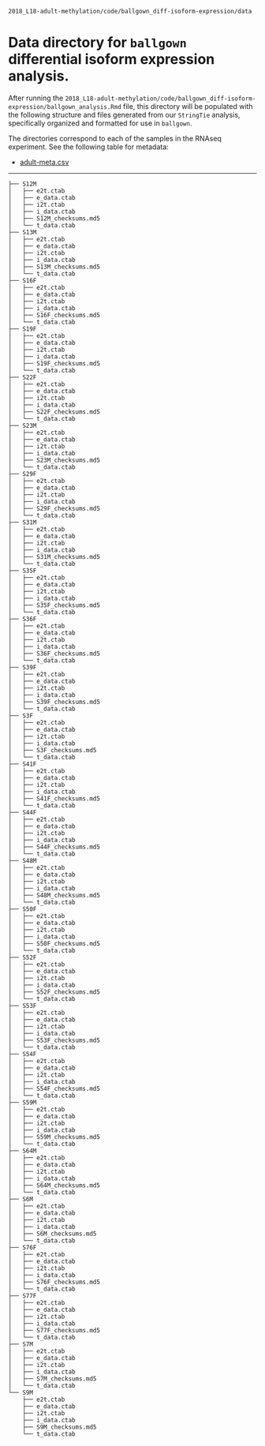 `2018_L18-adult-methylation/code/ballgown_diff-isoform-expression/data`

# Data directory for `ballgown` differential isoform expression analysis.

After running the `2018_L18-adult-methylation/code/ballgown_diff-isoform-expression/ballgown_analysis.Rmd` file,
this directory will be populated with the following structure and files generated from our `StringTie` analysis,
specifically organized and formatted for use in `ballgown`.

The directories correspond to each of the samples in the RNAseq experiment. See the following table for metadata:

- [adult-meta.csv](https://github.com/epigeneticstoocean/2018_L18-adult-methylation/blob/main/data/adult-meta.csv)

---

```
├── S12M
│   ├── e2t.ctab
│   ├── e_data.ctab
│   ├── i2t.ctab
│   ├── i_data.ctab
│   ├── S12M_checksums.md5
│   └── t_data.ctab
├── S13M
│   ├── e2t.ctab
│   ├── e_data.ctab
│   ├── i2t.ctab
│   ├── i_data.ctab
│   ├── S13M_checksums.md5
│   └── t_data.ctab
├── S16F
│   ├── e2t.ctab
│   ├── e_data.ctab
│   ├── i2t.ctab
│   ├── i_data.ctab
│   ├── S16F_checksums.md5
│   └── t_data.ctab
├── S19F
│   ├── e2t.ctab
│   ├── e_data.ctab
│   ├── i2t.ctab
│   ├── i_data.ctab
│   ├── S19F_checksums.md5
│   └── t_data.ctab
├── S22F
│   ├── e2t.ctab
│   ├── e_data.ctab
│   ├── i2t.ctab
│   ├── i_data.ctab
│   ├── S22F_checksums.md5
│   └── t_data.ctab
├── S23M
│   ├── e2t.ctab
│   ├── e_data.ctab
│   ├── i2t.ctab
│   ├── i_data.ctab
│   ├── S23M_checksums.md5
│   └── t_data.ctab
├── S29F
│   ├── e2t.ctab
│   ├── e_data.ctab
│   ├── i2t.ctab
│   ├── i_data.ctab
│   ├── S29F_checksums.md5
│   └── t_data.ctab
├── S31M
│   ├── e2t.ctab
│   ├── e_data.ctab
│   ├── i2t.ctab
│   ├── i_data.ctab
│   ├── S31M_checksums.md5
│   └── t_data.ctab
├── S35F
│   ├── e2t.ctab
│   ├── e_data.ctab
│   ├── i2t.ctab
│   ├── i_data.ctab
│   ├── S35F_checksums.md5
│   └── t_data.ctab
├── S36F
│   ├── e2t.ctab
│   ├── e_data.ctab
│   ├── i2t.ctab
│   ├── i_data.ctab
│   ├── S36F_checksums.md5
│   └── t_data.ctab
├── S39F
│   ├── e2t.ctab
│   ├── e_data.ctab
│   ├── i2t.ctab
│   ├── i_data.ctab
│   ├── S39F_checksums.md5
│   └── t_data.ctab
├── S3F
│   ├── e2t.ctab
│   ├── e_data.ctab
│   ├── i2t.ctab
│   ├── i_data.ctab
│   ├── S3F_checksums.md5
│   └── t_data.ctab
├── S41F
│   ├── e2t.ctab
│   ├── e_data.ctab
│   ├── i2t.ctab
│   ├── i_data.ctab
│   ├── S41F_checksums.md5
│   └── t_data.ctab
├── S44F
│   ├── e2t.ctab
│   ├── e_data.ctab
│   ├── i2t.ctab
│   ├── i_data.ctab
│   ├── S44F_checksums.md5
│   └── t_data.ctab
├── S48M
│   ├── e2t.ctab
│   ├── e_data.ctab
│   ├── i2t.ctab
│   ├── i_data.ctab
│   ├── S48M_checksums.md5
│   └── t_data.ctab
├── S50F
│   ├── e2t.ctab
│   ├── e_data.ctab
│   ├── i2t.ctab
│   ├── i_data.ctab
│   ├── S50F_checksums.md5
│   └── t_data.ctab
├── S52F
│   ├── e2t.ctab
│   ├── e_data.ctab
│   ├── i2t.ctab
│   ├── i_data.ctab
│   ├── S52F_checksums.md5
│   └── t_data.ctab
├── S53F
│   ├── e2t.ctab
│   ├── e_data.ctab
│   ├── i2t.ctab
│   ├── i_data.ctab
│   ├── S53F_checksums.md5
│   └── t_data.ctab
├── S54F
│   ├── e2t.ctab
│   ├── e_data.ctab
│   ├── i2t.ctab
│   ├── i_data.ctab
│   ├── S54F_checksums.md5
│   └── t_data.ctab
├── S59M
│   ├── e2t.ctab
│   ├── e_data.ctab
│   ├── i2t.ctab
│   ├── i_data.ctab
│   ├── S59M_checksums.md5
│   └── t_data.ctab
├── S64M
│   ├── e2t.ctab
│   ├── e_data.ctab
│   ├── i2t.ctab
│   ├── i_data.ctab
│   ├── S64M_checksums.md5
│   └── t_data.ctab
├── S6M
│   ├── e2t.ctab
│   ├── e_data.ctab
│   ├── i2t.ctab
│   ├── i_data.ctab
│   ├── S6M_checksums.md5
│   └── t_data.ctab
├── S76F
│   ├── e2t.ctab
│   ├── e_data.ctab
│   ├── i2t.ctab
│   ├── i_data.ctab
│   ├── S76F_checksums.md5
│   └── t_data.ctab
├── S77F
│   ├── e2t.ctab
│   ├── e_data.ctab
│   ├── i2t.ctab
│   ├── i_data.ctab
│   ├── S77F_checksums.md5
│   └── t_data.ctab
├── S7M
│   ├── e2t.ctab
│   ├── e_data.ctab
│   ├── i2t.ctab
│   ├── i_data.ctab
│   ├── S7M_checksums.md5
│   └── t_data.ctab
└── S9M
    ├── e2t.ctab
    ├── e_data.ctab
    ├── i2t.ctab
    ├── i_data.ctab
    ├── S9M_checksums.md5
    └── t_data.ctab
```
